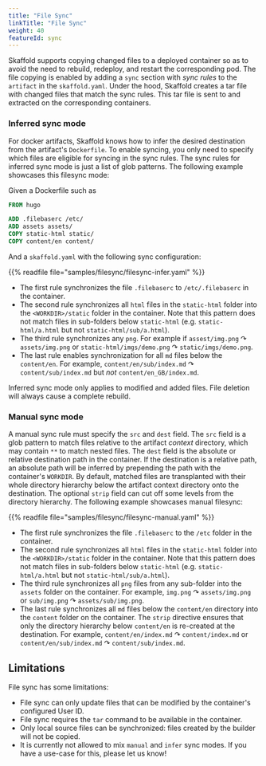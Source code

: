 ```yaml
---
title: "File Sync"
linkTitle: "File Sync"
weight: 40
featureId: sync
---
```


Skaffold supports copying changed files to a deployed container so as to avoid the need to rebuild, redeploy, and restart the corresponding pod.
The file copying is enabled by adding a `sync` section with _sync rules_ to the `artifact` in the `skaffold.yaml`.
Under the hood, Skaffold creates a tar file with changed files that match the sync rules.
This tar file is sent to and extracted on the corresponding containers. 

### Inferred sync mode
For docker artifacts, Skaffold knows how to infer the desired destination from the artifact's `Dockerfile`.
To enable syncing, you only need to specify which files are eligible for syncing in the sync rules.
The sync rules for inferred sync mode is just a list of glob patterns.
The following example showcases this filesync mode:

Given a Dockerfile such as

```Dockerfile
FROM hugo

ADD .filebaserc /etc/
ADD assets assets/
COPY static-html static/
COPY content/en content/
```

And a `skaffold.yaml` with the following sync configuration:

{{% readfile file="samples/filesync/filesync-infer.yaml" %}}

- The first rule synchronizes the file `.filebaserc` to `/etc/.filebaserc` in the container.
- The second rule synchronizes all `html` files in the `static-html` folder into the `<WORKDIR>/static` folder in the container.
  Note that this pattern does not match files in sub-folders below `static-html` (e.g. `static-html/a.html` but not `static-html/sub/a.html`).
- The third rule synchronizes any `png`. For example if `assest/img.png` ↷ `assets/img.png` or `static-html/imgs/demo.png` ↷ `static/imgs/demo.png`.
- The last rule enables synchronization for all `md` files below the `content/en`.
  For example, `content/en/sub/index.md` ↷ `content/sub/index.md` but _not_ `content/en_GB/index.md`.
  
Inferred sync mode only applies to modified and added files.
File deletion will always cause a complete rebuild.

### Manual sync mode

A manual sync rule must specify the `src` and `dest` field.
The `src` field is a glob pattern to match files relative to the artifact _context_ directory, which may contain `**` to match nested files.
The `dest` field is the absolute or relative destination path in the container.
If the destination is a relative path, an absolute path will be inferred by prepending the path with the container's `WORKDIR`.
By default, matched files are transplanted with their whole directory hierarchy below the artifact context directory onto the destination.
The optional `strip` field can cut off some levels from the directory hierarchy.
The following example showcases manual filesync:

{{% readfile file="samples/filesync/filesync-manual.yaml" %}}

- The first rule synchronizes the file `.filebaserc` to the `/etc` folder in the container.
- The second rule synchronizes all `html` files in the `static-html` folder into the `<WORKDIR>/static` folder in the container.
  Note that this pattern does not match files in sub-folders below `static-html` (e.g. `static-html/a.html` but not `static-html/sub/a.html`).
- The third rule synchronizes all `png` files from any sub-folder into the `assets` folder on the container.
  For example, `img.png` ↷ `assets/img.png` or `sub/img.png` ↷ `assets/sub/img.png`.
- The last rule synchronizes all `md` files below the `content/en` directory into the `content` folder on the container.
  The `strip` directive ensures that only the directory hierarchy below `content/en` is re-created at the destination.
  For example, `content/en/index.md` ↷ `content/index.md` or `content/en/sub/index.md` ↷ `content/sub/index.md`.

## Limitations

File sync has some limitations:

  - File sync can only update files that can be modified by the container's configured User ID.
  - File sync requires the `tar` command to be available in the container.
  - Only local source files can be synchronized: files created by the builder will not be copied.
  - It is currently not allowed to mix `manual` and `infer` sync modes.
    If you have a use-case for this, please let us know!
